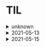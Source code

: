 # TIL

<details>
  <summary>unknown</summary>
  <div markdown="1">

  </div>
</details>

<details>
  <summary>2021-05-13</summary>
  <div markdown="1">

  - Switch from "react-router-dom" -> 한 번에 오직 하나의 Route만 Render하게 한다.

  ```javascript
  <Route path="/" exact component={Home} />
  <Route path="/tv" exact component={TV} />
  ```

  - exact -> 정확히 path가 일치할 때 Render하게 한다.

  </div>
</details>

<details>
  <summary>2021-05-15</summary>
  <div markdown="1">

  - [axios](https://www.npmjs.com/package/axios)
    - 해당 프로젝트에서는 API 작업을 하기 위해 install 했다.
    - > Promise based HTTP client for the browser and node.js
    - **기능**
      - 브라우저로부터 XHR을 만든다
      - node.js로부터 HTTP 요청을 만든다.
      - Promise API를 지원한다.
      - 요청과 응답을 가로챈다.
      - 요청과 응답 데이터를 변환한다.
      - 요청을 취소한다.
      - JSON 데이터 자동 변환
      - XSRF(Cross-site request forgery) 방어를 위한 클라이언트 사이드 지원

  - **컨테이너, 프레젠터 패턴**
    - 컨테이너는 data, state, logic을 가진다.
    - 프레젠터는 값을 보여주기만 한다. 그저 함수형 컴포넌트.


  - Detail Container를 구현할 때 알아야 할 것들
    - Detail을 위한 URL 정보를 받아들이도록 구현할 때, Components/Header.js에 Link를 추가할 필요는 없다. 왜? default로 react-router-dom의 withRouter가 모든 정보를 Route들에게 prop의 형태로 줄 것이다.

  </div>
</details>